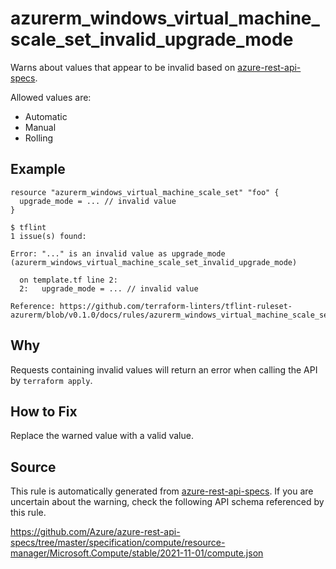 <!--- This file generated by `tools/apispec-rule-gen/main.go`. DO NOT EDIT --->

# azurerm_windows_virtual_machine_scale_set_invalid_upgrade_mode

Warns about values that appear to be invalid based on [azure-rest-api-specs](https://github.com/Azure/azure-rest-api-specs).

Allowed values are:
- Automatic
- Manual
- Rolling

## Example

```hcl
resource "azurerm_windows_virtual_machine_scale_set" "foo" {
  upgrade_mode = ... // invalid value
}
```

```
$ tflint
1 issue(s) found:

Error: "..." is an invalid value as upgrade_mode (azurerm_windows_virtual_machine_scale_set_invalid_upgrade_mode)

  on template.tf line 2:
  2:   upgrade_mode = ... // invalid value

Reference: https://github.com/terraform-linters/tflint-ruleset-azurerm/blob/v0.1.0/docs/rules/azurerm_windows_virtual_machine_scale_set_invalid_upgrade_mode.md

```

## Why

Requests containing invalid values will return an error when calling the API by `terraform apply`.

## How to Fix

Replace the warned value with a valid value.

## Source

This rule is automatically generated from [azure-rest-api-specs](https://github.com/Azure/azure-rest-api-specs). If you are uncertain about the warning, check the following API schema referenced by this rule.

https://github.com/Azure/azure-rest-api-specs/tree/master/specification/compute/resource-manager/Microsoft.Compute/stable/2021-11-01/compute.json
